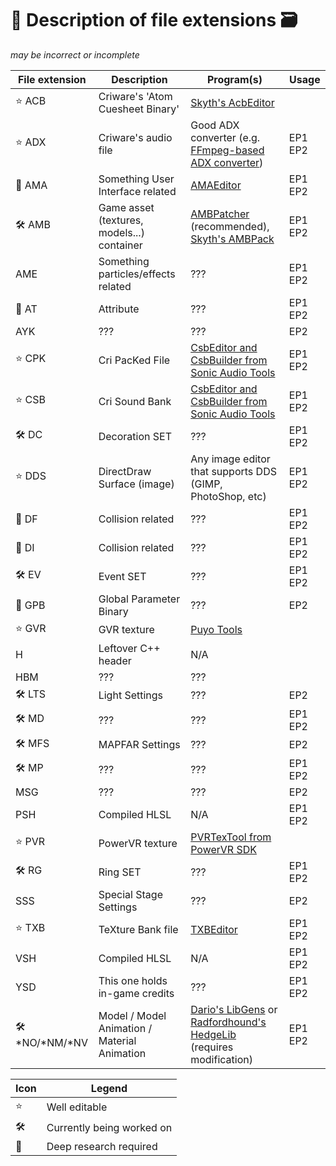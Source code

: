 # :pencil: Description of file extensions :card_file_box:

*may be incorrect or incomplete*

File extension | Description | Program(s) | Usage
-------------- | ----------- | ---------- | -----
:star: ACB | Criware's 'Atom Cuesheet Binary' | [Skyth's AcbEditor][sonicaudiotools_link]
:star: ADX | Criware's audio file | Good ADX converter (e.g. [FFmpeg-based ADX converter][FFmpeg-based_ADX_converter]) | EP1 EP2
:dizzy: AMA | Something User Interface related | [AMAEditor][tools_link] | EP1 EP2
:hammer_and_wrench: AMB | Game asset (textures, models...) container | [AMBPatcher][modloader_link] (recommended), [Skyth's AMBPack][skyth_tools] | EP1 EP2
AME | Something particles/effects related | ??? | EP1 EP2
:dizzy: AT  | Attribute | ??? | EP1 EP2
AYK | ??? | ??? | EP2
:star: CPK | Cri PacKed File | [CsbEditor and CsbBuilder from Sonic Audio Tools][sonicaudiotools_link] | EP1 EP2
:star: CSB | Cri Sound Bank | [CsbEditor and CsbBuilder from Sonic Audio Tools][sonicaudiotools_link] | EP1 EP2
:hammer_and_wrench: DC | Decoration SET | ??? | EP1 EP2
:star: DDS | DirectDraw Surface (image) | Any image editor that supports DDS (GIMP, PhotoShop, etc) | EP1 EP2
:dizzy: DF  | Collision related | ??? | EP1 EP2
:dizzy: DI  | Collision related | ??? | EP1 EP2
:hammer_and_wrench: EV  | Event SET | ??? | EP1 EP2
:dizzy: GPB | Global Parameter Binary | ??? | EP2
:star: GVR | GVR texture | [Puyo Tools][puyo_tools_link]
H | Leftover C++ header | N/A
HBM | ??? | ???
:hammer_and_wrench: LTS | Light Settings | ??? | EP2
:hammer_and_wrench: MD  | ??? | ??? | EP1 EP2
:hammer_and_wrench: MFS | MAPFAR Settings | ??? | EP2
:hammer_and_wrench: MP  | ??? | ??? | EP1 EP2
MSG | ??? | ??? | EP2
PSH | Compiled HLSL | N/A | EP1 EP2
:star: PVR | PowerVR texture | [PVRTexTool from PowerVR SDK][powervr_sdk_link]
:hammer_and_wrench: RG  | Ring SET | ??? | EP1 EP2
SSS | Special Stage Settings | ??? | EP2
:star: TXB | TeXture Bank file | [TXBEditor][tools_link] | EP1 EP2
VSH | Compiled HLSL | N/A | EP1 EP2
YSD | This one holds in-game credits | ??? | EP1 EP2
:hammer_and_wrench: *NO/*NM/*NV | Model / Model Animation / Material Animation | [Dario's LibGens][libgens_link] or [Radfordhound's HedgeLib][hedgelib_link] (requires modification) | EP1 EP2

Icon | Legend
-----|------------
:star: | Well editable
:hammer_and_wrench: | Currently being worked on
:dizzy: | Deep research required

[modloader_link]: https://github.com/OSA413/Sonic4_ModLoader
[tools_link]: https://github.com/OSA413/Sonic4_Tools
[sonicaudiotools_link]: https://github.com/blueskythlikesclouds/SonicAudioTools
[libgens_link]: https://github.com/DarioSamo/libgens-sonicglvl
[hedgelib_link]: https://github.com/Radfordhound/HedgeLib
[powervr_sdk_link]: https://www.imgtec.com/developers/powervr-sdk-tools/
[puyo_tools_link]: https://github.com/nickworonekin/puyotools
[FFmpeg-based_ADX_converter]: https://github.com/OSA413/FFmpeg-based-ADX-converter
[skyth_tools]: https://github.com/blueskythlikesclouds/SkythTools
[EditorLink]: https://github.com/RadiantDerg/Sonic4-Editor
